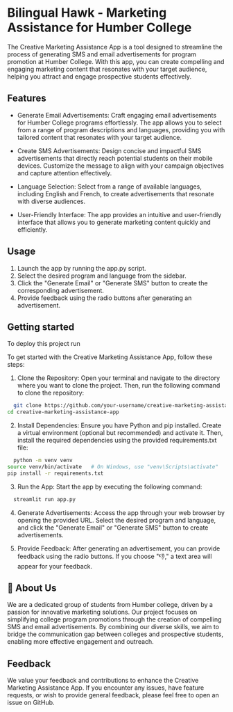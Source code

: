 
# Bilingual Hawk - Marketing Assistance for Humber College

The Creative Marketing Assistance App is a tool designed to streamline the process of generating SMS and email advertisements for program promotion at Humber College. With this app, you can create compelling and engaging marketing content that resonates with your target audience, helping you attract and engage prospective students effectively.



## Features

- Generate Email Advertisements: Craft engaging email advertisements for Humber College programs effortlessly. The app allows you to select from a range of program descriptions and languages, providing you with tailored content that resonates with your target audience.

- Create SMS Advertisements: Design concise and impactful SMS advertisements that directly reach potential students on their mobile devices. Customize the message to align with your campaign objectives and capture attention effectively.

- Language Selection: Select from a range of available languages, including English and French, to create advertisements that resonate with diverse audiences.

- User-Friendly Interface: The app provides an intuitive and user-friendly interface that allows you to generate marketing content quickly and efficiently.






## Usage

1.	Launch the app by running the app.py script.
2.	Select the desired program and language from the sidebar.
3.	Click the "Generate Email" or "Generate SMS" button to create the corresponding advertisement.
4.	Provide feedback using the radio buttons after generating an advertisement.



## Getting started

To deploy this project run

To get started with the Creative Marketing Assistance App, follow these steps:

1. Clone the Repository: Open your terminal and navigate to the directory where you want to clone the project. Then, run the following command to clone the repository:

```bash
  git clone https://github.com/your-username/creative-marketing-assistance-app.git
cd creative-marketing-assistance-app
```
2. Install Dependencies: Ensure you have Python and pip installed. Create a virtual environment (optional but recommended) and activate it. Then, install the required dependencies using the provided requirements.txt file:

```bash
  python -m venv venv
source venv/bin/activate   # On Windows, use "venv\Scripts\activate"
pip install -r requirements.txt
```

3. Run the App: Start the app by executing the following command:

```bash
  streamlit run app.py
```
4. Generate Advertisements: Access the app through your web browser by opening the provided URL. Select the desired program and language, and click the "Generate Email" or "Generate SMS" button to create advertisements.

5. Provide Feedback: After generating an advertisement, you can provide feedback using the radio buttons. If you choose "👎," a text area will appear for your feedback.





## 🚀 About Us
We are a dedicated group of students from Humber college, driven by a passion for innovative marketing solutions. Our project focuses on simplifying college program promotions through the creation of compelling SMS and email advertisements. By combining our diverse skills, we aim to bridge the communication gap between colleges and prospective students, enabling more effective engagement and outreach.


## Feedback

We value your feedback and contributions to enhance the Creative Marketing Assistance App. If you encounter any issues, have feature requests, or wish to provide general feedback, please feel free to open an issue on GitHub. 
